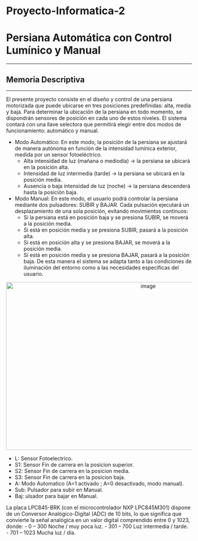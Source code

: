 # Proyecto-Informatica-2

# Persiana Automática con Control Lumínico y Manual
---
## Memoria Descriptiva
---
El presente proyecto consiste en el diseño y control de una persiana motorizada que puede ubicarse en tres posiciones predefinidas: alta, media y baja. Para determinar la ubicación de la persiana en todo momento, se dispondrán sensores de posición en cada uno de estos niveles.
El sistema contará con una llave selectora que permitirá elegir entre dos modos de funcionamiento: automático y manual.
- Modo Automático:
En este modo, la posición de la persiana se ajustará de manera autónoma en función de la intensidad lumínica exterior, medida por un sensor fotoeléctrico.
    - Alta intensidad de luz (mañana o mediodía) → la persiana se ubicará en la posición alta.
    - Intensidad de luz intermedia (tarde) → la persiana se ubicará en la posición media.
    - Ausencia o baja intensidad de luz (noche) → la persiana descenderá hasta la posición baja.
- Modo Manual:
En este modo, el usuario podrá controlar la persiana mediante dos pulsadores: SUBIR y BAJAR. Cada pulsación ejecutará un desplazamiento de una sola posición, evitando movimientos continuos:
    - Si la persiana está en posición baja y se presiona SUBIR, se moverá a la posición media.
    - Si está en posición media y se presiona SUBIR, pasará a la posición alta.
    - Si está en posición alta y se presiona BAJAR, se moverá a la posición media.
    - Si está en posición media y se presiona BAJAR, pasará a la posición baja.
De esta manera el sistema se adapta tanto a las condiciones de iluminación del entorno como a las necesidades específicas del usuario.

<p align="center">
<img width="755" height="455" alt="image" src="https://github.com/user-attachments/assets/e0841a08-b6ef-4422-9173-0b157ed62b0b" />

- L: Sensor Fotoelectrico.
- S1: Sensor Fin de carrera en la posicion superior.
- S2: Sensor Fin de carrera en la posicion media.
- S3: Sensor Fin de carrera en la posicion baja.
- A: Modo Automatico (A=1 activado ; A=0 desactivado, modo manual).
- Sub: Pulsador para subir en Manual.
- Baj: ulsador para bajar en Manual.

La placa LPC845-BRK (con el microcontrolador NXP LPC845M301) dispone de un Conversor Analógico-Digital (ADC) de 10 bits, lo que significa que convierte la señal analógica en un valor digital comprendido entre 0 y 1023, donde:
    - 0 – 300	Noche / muy poca luz.
    - 301 – 700	Luz intermedia / tarde.
    - 701 – 1023	Mucha luz / día.
    
